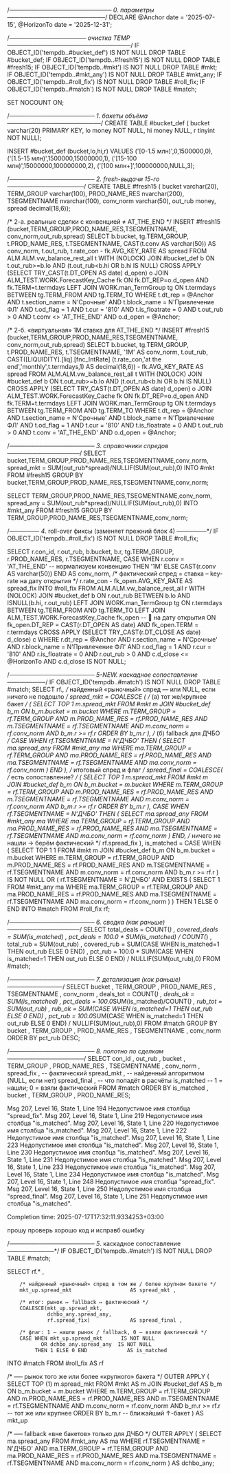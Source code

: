 
/*────────────────────────  0. параметры  ───────────────────────*/
DECLARE
    @Anchor    date = '2025-07-15',
    @HorizonTo date = '2025-12-31';

/*──────────────────  очистка TEMP  ─────────────────────────────*/
IF OBJECT_ID('tempdb..#bucket_def') IS NOT NULL DROP TABLE #bucket_def;
IF OBJECT_ID('tempdb..#fresh15')    IS NOT NULL DROP TABLE #fresh15;
IF OBJECT_ID('tempdb..#mkt')        IS NOT NULL DROP TABLE #mkt;
IF OBJECT_ID('tempdb..#mkt_any')    IS NOT NULL DROP TABLE #mkt_any;
IF OBJECT_ID('tempdb..#roll_fix')   IS NOT NULL DROP TABLE #roll_fix;
IF OBJECT_ID('tempdb..#match')      IS NOT NULL DROP TABLE #match;

SET NOCOUNT ON;

/*────────────────────  1. бакеты объёма  ──────────────────────*/
CREATE TABLE #bucket_def
( bucket varchar(20) PRIMARY KEY,
  lo     money       NOT NULL,
  hi     money       NULL,
  r      tinyint     NOT NULL);

INSERT #bucket_def (bucket,lo,hi,r) VALUES
('[0-1.5 млн)',0,1500000,0),
('[1.5-15 млн)',1500000,15000000,1),
('[15-100 млн)',15000000,100000000,2),
('[100 млн+]',100000000,NULL,3);

/*────────────────────  2. fresh-выдачи 15-го  ──────────────────*/
CREATE TABLE #fresh15
( bucket        varchar(20),
  TERM_GROUP    varchar(100),
  PROD_NAME_RES nvarchar(200),
  TSEGMENTNAME  nvarchar(100),
  conv_norm     varchar(50),
  out_rub       money,
  spread        decimal(18,6));

/* 2-а. реальные сделки с конвенцией ≠ AT_THE_END */
INSERT #fresh15 (bucket,TERM_GROUP,PROD_NAME_RES,TSEGMENTNAME,
                 conv_norm,out_rub,spread)
SELECT b.bucket,
       tg.TERM_GROUP,
       t.PROD_NAME_RES,
       t.TSEGMENTNAME,
       CAST(t.conv AS varchar(50))           AS conv_norm,
       t.out_rub,
       t.rate_con - fk.AVG_KEY_RATE          AS spread
FROM  ALM.ALM.vw_balance_rest_all t  WITH (NOLOCK)
JOIN  #bucket_def b
          ON t.out_rub>=b.lo AND (t.out_rub<b.hi OR b.hi IS NULL)
CROSS APPLY (SELECT TRY_CAST(t.DT_OPEN AS date) d_open) o
JOIN  ALM_TEST.WORK.ForecastKey_Cache fk
          ON fk.DT_REP=o.d_open AND fk.TERM=t.termdays
LEFT JOIN WORK.man_TermGroup tg
          ON t.termdays BETWEEN tg.TERM_FROM AND tg.TERM_TO
WHERE t.dt_rep       = @Anchor
  AND t.section_name = N'Срочные'
  AND t.block_name   = N'Привлечение ФЛ'
  AND t.od_flag      = 1
  AND t.cur          = '810'
  AND t.is_floatrate = 0
  AND t.out_rub      > 0
  AND t.conv        <> 'AT_THE_END'
  AND o.d_open       = @Anchor;

/* 2-б. «виртуальная» 1M ставка для AT_THE_END */
INSERT #fresh15 (bucket,TERM_GROUP,PROD_NAME_RES,TSEGMENTNAME,
                 conv_norm,out_rub,spread)
SELECT b.bucket,
       tg.TERM_GROUP,
       t.PROD_NAME_RES,
       t.TSEGMENTNAME,
       '1M'                                   AS conv_norm,
       t.out_rub,
       CAST([LIQUIDITY].[liq].[fnc_IntRate]
              (t.rate_con,'at the end','monthly',t.termdays,1)
            AS decimal(18,6)) - fk.AVG_KEY_RATE AS spread
FROM  ALM.ALM.vw_balance_rest_all t  WITH (NOLOCK)
JOIN  #bucket_def b
          ON t.out_rub>=b.lo AND (t.out_rub<b.hi OR b.hi IS NULL)
CROSS APPLY (SELECT TRY_CAST(t.DT_OPEN AS date) d_open) o
JOIN  ALM_TEST.WORK.ForecastKey_Cache fk
          ON fk.DT_REP=o.d_open AND fk.TERM=t.termdays
LEFT JOIN WORK.man_TermGroup tg
          ON t.termdays BETWEEN tg.TERM_FROM AND tg.TERM_TO
WHERE t.dt_rep       = @Anchor
  AND t.section_name = N'Срочные'
  AND t.block_name   = N'Привлечение ФЛ'
  AND t.od_flag      = 1
  AND t.cur          = '810'
  AND t.is_floatrate = 0
  AND t.out_rub      > 0
  AND t.conv         = 'AT_THE_END'
  AND o.d_open       = @Anchor;

/*────────────────────  3. справочники спредов  ─────────────────*/
SELECT bucket,TERM_GROUP,PROD_NAME_RES,TSEGMENTNAME,conv_norm,
       spread_mkt = SUM(out_rub*spread)/NULLIF(SUM(out_rub),0)
INTO #mkt
FROM #fresh15
GROUP BY bucket,TERM_GROUP,PROD_NAME_RES,TSEGMENTNAME,conv_norm;

SELECT TERM_GROUP,PROD_NAME_RES,TSEGMENTNAME,conv_norm,
       spread_any = SUM(out_rub*spread)/NULLIF(SUM(out_rub),0)
INTO #mkt_any
FROM #fresh15
GROUP BY TERM_GROUP,PROD_NAME_RES,TSEGMENTNAME,conv_norm;

/*─────── 4*. roll-over фиксы  (заменяет прежний блок 4) ───────*/
IF OBJECT_ID('tempdb..#roll_fix') IS NOT NULL DROP TABLE #roll_fix;

SELECT
        r.con_id,
        r.out_rub,
        b.bucket,
        b.r,
        tg.TERM_GROUP,
        r.PROD_NAME_RES,
        r.TSEGMENTNAME,
        CASE WHEN r.conv = 'AT_THE_END'          -- нормализуем конвенцию
             THEN '1M'
             ELSE CAST(r.conv AS varchar(50)) END          AS conv_norm,
        /* фактический спред = ставка – key-rate на дату открытия */
        r.rate_con - fk_open.AVG_KEY_RATE        AS spread_fix
INTO    #roll_fix
FROM    ALM.ALM.vw_balance_rest_all      r  WITH (NOLOCK)
JOIN    #bucket_def                      b
          ON r.out_rub BETWEEN b.lo AND ISNULL(b.hi, r.out_rub)
LEFT JOIN WORK.man_TermGroup             tg
          ON r.termdays BETWEEN tg.TERM_FROM AND tg.TERM_TO
LEFT JOIN ALM_TEST.WORK.ForecastKey_Cache fk_open      -- 🔑 на дату открытия
          ON fk_open.DT_REP = CAST(r.DT_OPEN AS date)
         AND fk_open.TERM   = r.termdays
CROSS APPLY (SELECT TRY_CAST(r.DT_CLOSE AS date) d_close) c
WHERE   r.dt_rep       = @Anchor
  AND   r.section_name = N'Срочные'
  AND   r.block_name   = N'Привлечение ФЛ'
  AND   r.od_flag      = 1
  AND   r.cur          = '810'
  AND   r.is_floatrate = 0
  AND   r.out_rub      > 0
  AND   c.d_close      <= @HorizonTo
  AND   c.d_close IS NOT NULL;

/*────────────────────  5-NEW. каскадное сопоставление  ─────────*/
IF OBJECT_ID('tempdb..#match') IS NOT NULL DROP TABLE #match;
SELECT rf.*,
       /* найденный «рыночный» спред — или NULL, если ничего не подошло */
       spread_mkt = COALESCE
       (
         /* (а) тот же/крупнее бакет */
         ( SELECT TOP 1 m.spread_mkt
             FROM #mkt m
             JOIN #bucket_def b_m ON b_m.bucket = m.bucket
            WHERE m.TERM_GROUP     = rf.TERM_GROUP
              AND m.PROD_NAME_RES  = rf.PROD_NAME_RES
              AND m.TSEGMENTNAME   = rf.TSEGMENTNAME
              AND m.conv_norm      = rf.conv_norm
              AND b_m.r            >= rf.r
            ORDER BY b_m.r ),
         /* (б) fallback для ДЧБО */
         CASE WHEN rf.TSEGMENTNAME = N'ДЧБО'
              THEN ( SELECT ma.spread_any
                       FROM #mkt_any ma
                      WHERE ma.TERM_GROUP    = rf.TERM_GROUP
                        AND ma.PROD_NAME_RES = rf.PROD_NAME_RES
                        AND ma.TSEGMENTNAME  = rf.TSEGMENTNAME
                        AND ma.conv_norm     = rf.conv_norm )
         END
       ),
       /* итоговый спред и флаг */
       spread_final = COALESCE(
                        /* есть сопоставление? */ 
                        ( SELECT TOP 1 m.spread_mkt
                            FROM #mkt m
                            JOIN #bucket_def b_m ON b_m.bucket = m.bucket
                           WHERE m.TERM_GROUP     = rf.TERM_GROUP
                             AND m.PROD_NAME_RES  = rf.PROD_NAME_RES
                             AND m.TSEGMENTNAME   = rf.TSEGMENTNAME
                             AND m.conv_norm      = rf.conv_norm
                             AND b_m.r            >= rf.r
                           ORDER BY b_m.r ),
                        CASE WHEN rf.TSEGMENTNAME = N'ДЧБО'
                             THEN ( SELECT ma.spread_any
                                      FROM #mkt_any ma
                                     WHERE ma.TERM_GROUP    = rf.TERM_GROUP
                                       AND ma.PROD_NAME_RES = rf.PROD_NAME_RES
                                       AND ma.TSEGMENTNAME  = rf.TSEGMENTNAME
                                       AND ma.conv_norm     = rf.conv_norm )
                        END,
                        /* ничего не нашли → берём фактический */
                        rf.spread_fix ),
       is_matched = CASE WHEN
                         ( SELECT TOP 1 1
                           FROM #mkt m
                           JOIN #bucket_def b_m ON b_m.bucket = m.bucket
                          WHERE m.TERM_GROUP     = rf.TERM_GROUP
                            AND m.PROD_NAME_RES  = rf.PROD_NAME_RES
                            AND m.TSEGMENTNAME   = rf.TSEGMENTNAME
                            AND m.conv_norm      = rf.conv_norm
                            AND b_m.r            >= rf.r ) IS NOT NULL
                       OR ( rf.TSEGMENTNAME = N'ДЧБО'
                            AND EXISTS (
                                   SELECT 1
                                     FROM #mkt_any ma
                                    WHERE ma.TERM_GROUP    = rf.TERM_GROUP
                                      AND ma.PROD_NAME_RES = rf.PROD_NAME_RES
                                      AND ma.TSEGMENTNAME  = rf.TSEGMENTNAME
                                      AND ma.conv_norm     = rf.conv_norm ) )
                     THEN 1 ELSE 0 END
INTO  #match
FROM  #roll_fix rf;

/*────────────────────  6. сводка (как раньше)  ─────────────────*/
SELECT
    total_deals   = COUNT(*) ,
    covered_deals = SUM(is_matched) ,
    pct_deals     = 100.0 * SUM(is_matched) / COUNT(*) ,
    total_rub     = SUM(out_rub) ,
    covered_rub   = SUM(CASE WHEN is_matched=1 THEN out_rub ELSE 0 END) ,
    pct_rub       = 100.0 * SUM(CASE WHEN is_matched=1 THEN out_rub ELSE 0 END)
/                   NULLIF(SUM(out_rub),0)
FROM #match;

/*────────────────────  7. детализация (как раньше) ─────────────*/
SELECT bucket , TERM_GROUP , PROD_NAME_RES , TSEGMENTNAME , conv_norm ,
       deals_tot = COUNT(*) ,
       deals_ok  = SUM(is_matched) ,
       pct_deals = 100.0*SUM(is_matched)/COUNT(*) ,
       rub_tot   = SUM(out_rub) ,
       rub_ok    = SUM(CASE WHEN is_matched=1 THEN out_rub ELSE 0 END) ,
       pct_rub   = 100.0*SUM(CASE WHEN is_matched=1 THEN out_rub ELSE 0 END)
/                  NULLIF(SUM(out_rub),0)
FROM #match
GROUP BY bucket , TERM_GROUP , PROD_NAME_RES , TSEGMENTNAME , conv_norm
ORDER BY pct_rub DESC;

/*────────────────────  8. полотно по сделкам  ──────────────────*/
SELECT con_id ,
       out_rub ,
       bucket ,
       TERM_GROUP ,
       PROD_NAME_RES ,
       TSEGMENTNAME ,
       conv_norm ,
       spread_fix     ,       -- фактический
       spread_mkt     ,       -- найденный алгоритмом (NULL, если нет)
       spread_final   ,       -- что попадёт в расчёты
       is_matched     -- 1 = нашли; 0 = взяли фактический
FROM   #match
ORDER  BY is_matched , bucket , TERM_GROUP , PROD_NAME_RES;

Msg 207, Level 16, State 1, Line 194
Недопустимое имя столбца "spread_fix".
Msg 207, Level 16, State 1, Line 219
Недопустимое имя столбца "is_matched".
Msg 207, Level 16, State 1, Line 220
Недопустимое имя столбца "is_matched".
Msg 207, Level 16, State 1, Line 222
Недопустимое имя столбца "is_matched".
Msg 207, Level 16, State 1, Line 223
Недопустимое имя столбца "is_matched".
Msg 207, Level 16, State 1, Line 230
Недопустимое имя столбца "is_matched".
Msg 207, Level 16, State 1, Line 231
Недопустимое имя столбца "is_matched".
Msg 207, Level 16, State 1, Line 233
Недопустимое имя столбца "is_matched".
Msg 207, Level 16, State 1, Line 234
Недопустимое имя столбца "is_matched".
Msg 207, Level 16, State 1, Line 248
Недопустимое имя столбца "spread_fix".
Msg 207, Level 16, State 1, Line 250
Недопустимое имя столбца "spread_final".
Msg 207, Level 16, State 1, Line 251
Недопустимое имя столбца "is_matched".

Completion time: 2025-07-17T17:32:11.9334253+03:00


прошу проверь хорошо код и исправб ошибку

/*────────────────────  5*. каскадное сопоставление  ───────────*/
IF OBJECT_ID('tempdb..#match') IS NOT NULL DROP TABLE #match;

SELECT
        rf.* ,

        /* найденный «рыночный» спред в том же / более крупном бакете */
        mkt_up.spread_mkt                   AS spread_mkt ,

        /* итог: рынок ↦ fallback ↦ фактический */
        COALESCE(mkt_up.spread_mkt,
                 dchbo_any.spread_any,
                 rf.spread_fix)             AS spread_final ,

        /* флаг: 1 — нашли рынок / fallback, 0 — взяли фактический */
        CASE WHEN mkt_up.spread_mkt      IS NOT NULL
               OR dchbo_any.spread_any  IS NOT NULL
             THEN 1 ELSE 0 END             AS is_matched
INTO    #match
FROM    #roll_fix            AS rf

/* ── рынок того же или более «крупного» бакета */
OUTER APPLY (
        SELECT TOP (1) m.spread_mkt
        FROM   #mkt        AS m
        JOIN   #bucket_def AS b_m ON b_m.bucket = m.bucket
        WHERE  m.TERM_GROUP     = rf.TERM_GROUP
          AND  m.PROD_NAME_RES  = rf.PROD_NAME_RES
          AND  m.TSEGMENTNAME   = rf.TSEGMENTNAME
          AND  m.conv_norm      = rf.conv_norm
          AND  b_m.r            >= rf.r       -- тот же или крупнее
        ORDER  BY b_m.r                      -- ближайший ↑-бакет
) AS mkt_up

/* ── fallback «вне бакетов» только для ДЧБО */
OUTER APPLY (
        SELECT ma.spread_any
        FROM   #mkt_any AS ma
        WHERE  rf.TSEGMENTNAME  = N'ДЧБО'
          AND  ma.TERM_GROUP    = rf.TERM_GROUP
          AND  ma.PROD_NAME_RES = rf.PROD_NAME_RES
          AND  ma.TSEGMENTNAME  = rf.TSEGMENTNAME
          AND  ma.conv_norm     = rf.conv_norm
) AS dchbo_any;

